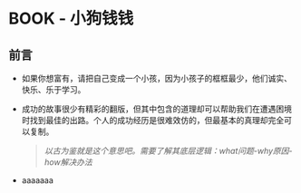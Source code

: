 # BOOK - 小狗钱钱

## 前言

* 如果你想富有，请把自己变成一个小孩，因为小孩子的框框最少，他们诚实、快乐、乐于学习。
* 成功的故事很少有精彩的翻版，但其中包含的道理却可以帮助我们在遭遇困境时找到最佳的出路。个人的成功经历是很难效仿的，但最基本的真理却完全可以复制。

  > _以古为鉴就是这个意思吧。需要了解其底层逻辑：what问题-why原因-how解决办法_

* aaaaaaa


